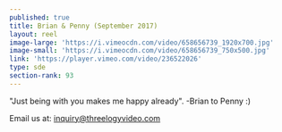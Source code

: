 ```yaml
---
published: true
title: Brian & Penny (September 2017)
layout: reel
image-large: 'https://i.vimeocdn.com/video/658656739_1920x700.jpg'
image-small: 'https://i.vimeocdn.com/video/658656739_750x500.jpg'
link: 'https://player.vimeo.com/video/236522026'
type: sde
section-rank: 93
---
```

"Just being with you makes me happy already". -Brian to Penny :) 

Email us at: inquiry@threelogyvideo.com
